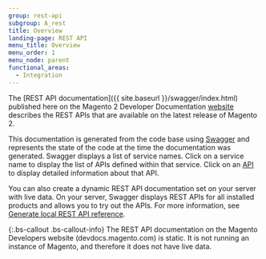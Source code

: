 ```yaml
---
group: rest-api
subgroup: A_rest
title: Overview
landing-page: REST API
menu_title: Overview
menu_order: 1
menu_node: parent
functional_areas:
  - Integration
---
```


The [REST API documentation]({{ site.baseurl }}/swagger/index.html) published here on the Magento 2 Developer Documentation [website](https://glossary.magento.com/website) describes the REST APIs that are available on the latest release of Magento 2.

This documentation is generated from the code base using [Swagger](http://swagger.io) and represents the state of the code at the time the documentation was generated. Swagger displays a list of service names. Click on a service name to display the list of APIs defined within that service. Click on an [API](https://glossary.magento.com/API) to display detailed information about that API.

You can also create a dynamic REST API documentation set on your server with live data. On your server, Swagger displays REST APIs for all installed products and allows you to try out the APIs. For more information, see [Generate local REST API reference](generate-local.html).

{:.bs-callout .bs-callout-info}
The REST API documentation on the Magento Developers website (devdocs.magento.com) is static. It is not running an instance of Magento, and therefore it does not have live data.
